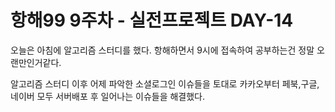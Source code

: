 # 항해99 9주차 - 실전프로젝트 DAY-14

오늘은 아침에 알고리즘 스터디를 했다. 항해하면서 9시에 접속하여 공부하는건 정말 오랜만인거같다.

알고리즘 스터디 이후 어제 파악한 소셜로그인 이슈들을 토대로 카카오부터 페북,구글,네이버 모두 서버배포 후 일어나는 이슈들을 해결했다.

